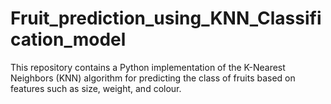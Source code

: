 # Fruit_prediction_using_KNN_Classification_model
This repository contains a Python implementation of the K-Nearest Neighbors (KNN) algorithm for predicting the class of fruits based on features such as size, weight, and colour.
